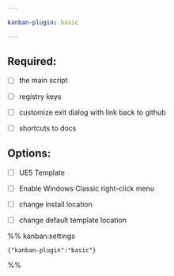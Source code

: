 ```yaml
---

kanban-plugin: basic

---
```


## Required:

- [ ] the main script
- [ ] registry keys
- [ ] customize exit dialog with link back to github
- [ ] shortcuts to docs


## Options:

- [ ] UE5 Template
- [ ] Enable Windows Classic right-click menu
- [ ] change install location
- [ ] change default template location




%% kanban:settings
```
{"kanban-plugin":"basic"}
```
%%